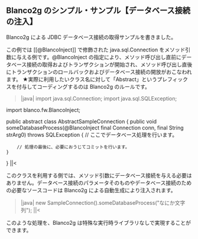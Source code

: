 ## Blanco2g のシンプル・サンプル【データベース接続の注入】

Blanco2g による JDBC データベース接続の取得サンプルを書きました。

この例では [[@BlancoInject]] で修飾された java.sql.Connection をメソッド引数に与える例です。@BlancoInject の指定により、メソッド呼び出し直前にデータベース接続の取得およびトランザクションが開始され、メソッド呼び出し直後にトランザクションのロールバックおよびデータベース接続の開放がおこなわれます。
★実際に利用したいクラス名に対して「Abstract」というプレフィックスを付与してコーディングするのは Blanco2g のルールです。

>|java|
import java.sql.Connection;
import java.sql.SQLException;

import blanco.fw.BlancoInject;

public abstract class AbstractSampleConnection {
    public void someDatabaseProcess(@BlancoInject final Connection conn, final String strArg0) throws SQLException {
        // ここでデータベース処理を行います。

        // 処理の最後に、必要におうじてコミットを行います。
    }
}
||<

このクラスを利用する側では、メソッド引数にデータベース接続を与える必要はありません。データベース接続のパラメータそのものやデータベース接続のための必要なソースコードは Blanco2g による自動生成により注入されます。
>|java|
  new SampleConnection().someDatabaseProcess("なにか文字列");
||<

このような処理を、Blanco2g は特殊な実行時ライブラリなしで実現することができます。

